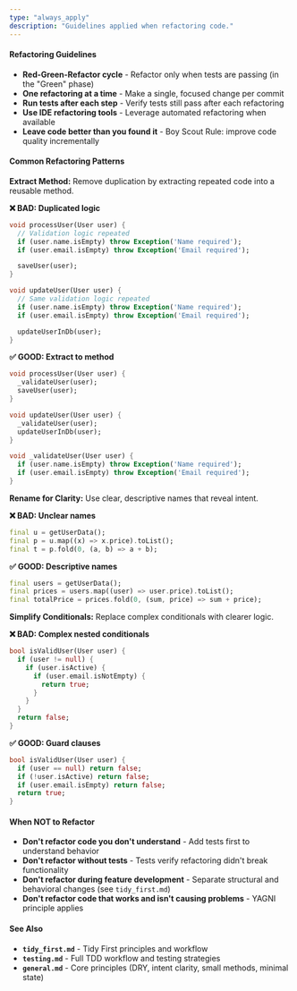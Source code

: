 ```yaml
---
type: "always_apply"
description: "Guidelines applied when refactoring code."
---
```


#### Refactoring Guidelines

- **Red-Green-Refactor cycle** - Refactor only when tests are passing (in the "Green" phase)
- **One refactoring at a time** - Make a single, focused change per commit
- **Run tests after each step** - Verify tests still pass after each refactoring
- **Use IDE refactoring tools** - Leverage automated refactoring when available
- **Leave code better than you found it** - Boy Scout Rule: improve code quality incrementally

#### Common Refactoring Patterns

**Extract Method:**
Remove duplication by extracting repeated code into a reusable method.

**❌ BAD: Duplicated logic**
```dart
void processUser(User user) {
  // Validation logic repeated
  if (user.name.isEmpty) throw Exception('Name required');
  if (user.email.isEmpty) throw Exception('Email required');

  saveUser(user);
}

void updateUser(User user) {
  // Same validation logic repeated
  if (user.name.isEmpty) throw Exception('Name required');
  if (user.email.isEmpty) throw Exception('Email required');

  updateUserInDb(user);
}
```

**✅ GOOD: Extract to method**
```dart
void processUser(User user) {
  _validateUser(user);
  saveUser(user);
}

void updateUser(User user) {
  _validateUser(user);
  updateUserInDb(user);
}

void _validateUser(User user) {
  if (user.name.isEmpty) throw Exception('Name required');
  if (user.email.isEmpty) throw Exception('Email required');
}
```

**Rename for Clarity:**
Use clear, descriptive names that reveal intent.

**❌ BAD: Unclear names**
```dart
final u = getUserData();
final p = u.map((x) => x.price).toList();
final t = p.fold(0, (a, b) => a + b);
```

**✅ GOOD: Descriptive names**
```dart
final users = getUserData();
final prices = users.map((user) => user.price).toList();
final totalPrice = prices.fold(0, (sum, price) => sum + price);
```

**Simplify Conditionals:**
Replace complex conditionals with clearer logic.

**❌ BAD: Complex nested conditionals**
```dart
bool isValidUser(User user) {
  if (user != null) {
    if (user.isActive) {
      if (user.email.isNotEmpty) {
        return true;
      }
    }
  }
  return false;
}
```

**✅ GOOD: Guard clauses**
```dart
bool isValidUser(User user) {
  if (user == null) return false;
  if (!user.isActive) return false;
  if (user.email.isEmpty) return false;
  return true;
}
```

#### When NOT to Refactor

- **Don't refactor code you don't understand** - Add tests first to understand behavior
- **Don't refactor without tests** - Tests verify refactoring didn't break functionality
- **Don't refactor during feature development** - Separate structural and behavioral changes (see `tidy_first.md`)
- **Don't refactor code that works and isn't causing problems** - YAGNI principle applies

#### See Also

- **`tidy_first.md`** - Tidy First principles and workflow
- **`testing.md`** - Full TDD workflow and testing strategies
- **`general.md`** - Core principles (DRY, intent clarity, small methods, minimal state)